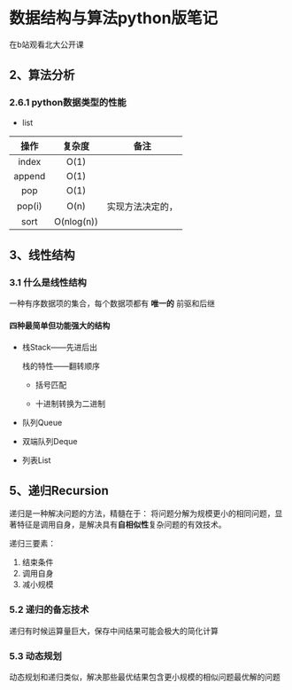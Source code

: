 # 数据结构与算法python版笔记

在b站观看北大公开课

## 2、算法分析

### 2.6.1  python数据类型的性能

* list

操作    |复杂度     |备注
:-:     |:-:        | :-:
index   | O(1)      |
append  | O(1)      |
pop     | O(1)      |
pop(i)  | O(n)      |实现方法决定的，
sort    | O(nlog(n))|

## 3、线性结构

### 3.1 什么是线性结构

一种有序数据项的集合，每个数据项都有 **唯一的** 前驱和后继

#### 四种最简单但功能强大的结构

* 栈Stack——先进后出

  栈的特性——翻转顺序

  + 括号匹配

  + 十进制转换为二进制

* 队列Queue
* 双端队列Deque
* 列表List

## 5、递归Recursion

递归是一种解决问题的方法，精髓在于：
将问题分解为规模更小的相同问题，显著特征是调用自身，是解决具有**自相似性**复杂问题的有效技术。

递归三要素：

1. 结束条件
2. 调用自身
3. 减小规模

### 5.2 递归的备忘技术

递归有时候运算量巨大，保存中间结果可能会极大的简化计算

### 5.3 动态规划

动态规划和递归类似，解决那些最优结果包含更小规模的相似问题最优解的问题
